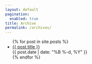 ```yaml
---
layout: default
pagination:
  enabled: true
title: Archive
permalink: /archives/
---
```

<ul class="posts">
  {% for post in site.posts %}
    <li>
      <a href="{% if post.external %}{{ post.external }}{% else %}{{ post.url }}{% endif %}">
        <div>
          <span class="title">{{ post.title }}</span>
        </div>
      </a> <span class="date">{{ post.date | date: "%B %-d, %Y" }}</span>
    </li>
  {% endfor %}
</ul>